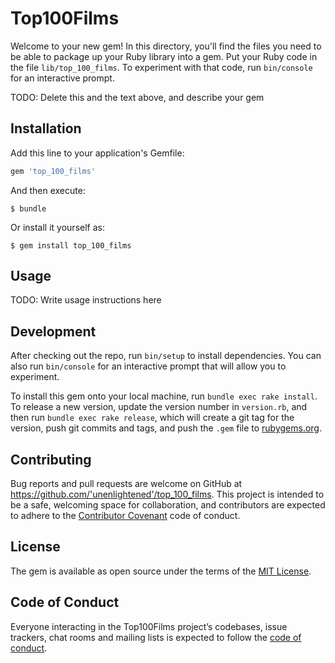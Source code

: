 # Top100Films

Welcome to your new gem! In this directory, you'll find the files you need to be able to package up your Ruby library into a gem. Put your Ruby code in the file `lib/top_100_films`. To experiment with that code, run `bin/console` for an interactive prompt.

TODO: Delete this and the text above, and describe your gem

## Installation

Add this line to your application's Gemfile:

```ruby
gem 'top_100_films'
```

And then execute:

    $ bundle

Or install it yourself as:

    $ gem install top_100_films

## Usage

TODO: Write usage instructions here

## Development

After checking out the repo, run `bin/setup` to install dependencies. You can also run `bin/console` for an interactive prompt that will allow you to experiment.

To install this gem onto your local machine, run `bundle exec rake install`. To release a new version, update the version number in `version.rb`, and then run `bundle exec rake release`, which will create a git tag for the version, push git commits and tags, and push the `.gem` file to [rubygems.org](https://rubygems.org).

## Contributing

Bug reports and pull requests are welcome on GitHub at https://github.com/'unenlightened'/top_100_films. This project is intended to be a safe, welcoming space for collaboration, and contributors are expected to adhere to the [Contributor Covenant](http://contributor-covenant.org) code of conduct.

## License

The gem is available as open source under the terms of the [MIT License](https://opensource.org/licenses/MIT).

## Code of Conduct

Everyone interacting in the Top100Films project’s codebases, issue trackers, chat rooms and mailing lists is expected to follow the [code of conduct](https://github.com/'unenlightened'/top_100_films/blob/master/CODE_OF_CONDUCT.md).
